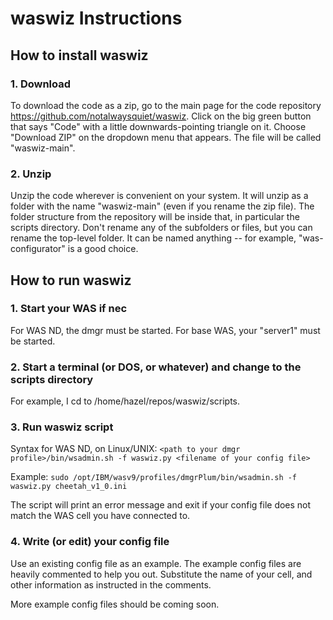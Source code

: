 # waswiz Instructions
## How to install waswiz
### 1. Download
To download the code as a zip, go to the main page for the code repository https://github.com/notalwaysquiet/waswiz. Click on the big green button that says "Code" with a little downwards-pointing triangle on it. Choose "Download ZIP" on the dropdown menu that appears. The file will be called "waswiz-main".
### 2. Unzip
Unzip the code wherever is convenient on your system. It will unzip as a folder with the name "waswiz-main" (even if you rename the zip file). The folder structure from the repository will be inside that, in particular the scripts directory. Don't rename any of the subfolders or files, but you can rename the top-level folder. It can be named anything -- for example, "was-configurator" is a good choice.
## How to run waswiz 
### 1. Start your WAS if nec
For WAS ND, the dmgr must be started. For base WAS, your "server1" must be started.
### 2. Start a terminal (or DOS, or whatever) and change to the scripts directory
For example, I cd to /home/hazel/repos/waswiz/scripts.
### 3. Run waswiz script
Syntax for WAS ND, on Linux/UNIX: `<path to your dmgr profile>/bin/wsadmin.sh -f waswiz.py <filename of your config file>`

Example:
`sudo /opt/IBM/wasv9/profiles/dmgrPlum/bin/wsadmin.sh -f waswiz.py cheetah_v1_0.ini`

The script will print an error message and exit if your config file does not match the WAS cell you have connected to.
### 4. Write (or edit) your config file
Use an existing config file as an example. The example config files are heavily commented to help you out. Substitute the name of your cell, and other information as instructed in the comments. 

More example config files should be coming soon.
